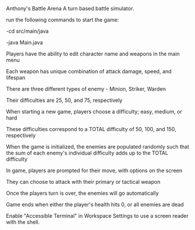 Anthony's Battle Arena
A turn based battle simulator.

run the following commands to start the game:

-cd src/main/java

-java Main.java

Players have the ability to edit character name and weapons in the main menu

Each weapon has unique combination of attack damage, speed, and lifespan

There are three different types of enemy - Minion, Striker, Warden

Their difficulties are 25, 50, and 75, respectively

When starting a new game, players choose a difficulty; easy, medium, or hard

These difficulties correspond to a TOTAL difficulty of 50, 100, and 150, respectively

When the game is initialized, the enemies are populated randomly such that the sum of each enemy's individual difficulty adds up to the TOTAL difficulty

In game, players are prompted for their move, with options on the screen

They can choose to attack with their primary or tactical weapon

Once the players turn is over, the enemies will go automatically

Game ends when either the player's health hits 0, or all enemies are dead

Enable "Accessible Terminal" in Workspace Settings to use a screen reader with the shell.
